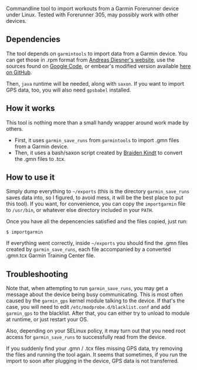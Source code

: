 Commandline tool to import workouts from a Garmin Forerunner device under Linux.
Tested with Forerunner 305, may possibly work with other devices.


Dependencies
---------------------
The tool depends on `garmintools` to import data from a Garmin device. 
You can get those in .rpm format from [Andreas Diesner's website](http://www.andreas-diesner.de/garminplugin/doku.php?id=start), 
use the sources found on [Google Code](http://code.google.com/p/garmintools/), 
or embear's modified version available [here on GitHub](https://github.com/embear/garmintools).

Then, `java` runtime will be needed, along with `saxon`. 
If you want to import GPS data, too, you will also need `gpsbabel` installed.


How it works
--------------------
This tool is nothing more than a small handy wrapper around work made by others.
 - First, it uses `garmin_save_runs` from `garmintools` to import .gmn files from a Garmin device.
 - Then, it uses a bash/saxon script created by [Braiden Kindt](http://braiden.org) to convert the .gmn files to .tcx.


How to use it
--------------------
Simply dump everything to `~/exports` (this is the directory `garmin_save_runs` saves data into, so I 
figured, to avoid mess, it will be the best place to put this tool).
If you want, for convenience, you can copy the `importgarmin` file to
`/usr/bin`, or whatever else directory included in your `PATH`. 

Once you have all the depencencies satisfied and the files copied, just run:

    $ importgarmin

If everything went correctly, inside `~/exports` you should find the .gmn files created by `garmin_save_runs`,
each file accompanied by a converted .gmn.tcx Garmin Training Center file.


Troubleshooting
--------------------
Note that, when attempting to run `garmin_save_runs`, you may get a message about the device being
busy communicating. This is most often caused by the `garmin_gps` kernel module talking to the device.
If that's the case, you will need to edit `/etc/modprobe.d/blacklist.conf` and add `garmin_gps` to the blacklist.
After that, you can either try to unload to module at runtime, or just restart your OS.

Also, depending on your SELinux policy, it may turn out that you need root access for `garmin_save_runs` to 
successfully read from the device.

If you suddenly find your .gmn / .tcx files missing GPS data, try removing the files and running the tool again.
It seems that sometimes, if you run the import to soon after plugging in the device, GPS data is not transferred.
